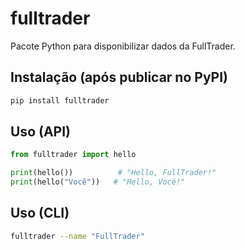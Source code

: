 # fulltrader

Pacote Python para disponibilizar dados da FullTrader. 

## Instalação (após publicar no PyPI)

```bash
pip install fulltrader
```

## Uso (API)

```python
from fulltrader import hello

print(hello())          # "Hello, FullTrader!"
print(hello("Você"))   # "Hello, Você!"
```

## Uso (CLI)

```bash
fulltrader --name "FullTrader"
```